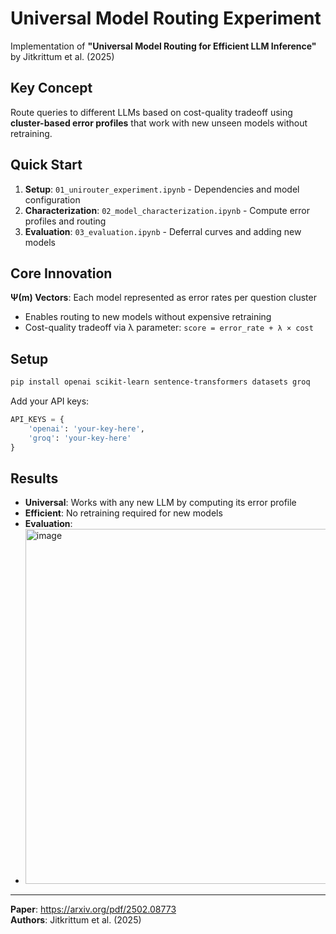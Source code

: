 # Universal Model Routing Experiment

Implementation of **"Universal Model Routing for Efficient LLM Inference"** by Jitkrittum et al. (2025)

## Key Concept

Route queries to different LLMs based on cost-quality tradeoff using **cluster-based error profiles** that work with new unseen models without retraining.

## Quick Start

1. **Setup**: `01_unirouter_experiment.ipynb` - Dependencies and model configuration
2. **Characterization**: `02_model_characterization.ipynb` - Compute error profiles and routing
3. **Evaluation**: `03_evaluation.ipynb` - Deferral curves and adding new models

## Core Innovation

**Ψ(m) Vectors**: Each model represented as error rates per question cluster
- Enables routing to new models without expensive retraining
- Cost-quality tradeoff via λ parameter: `score = error_rate + λ × cost`

## Setup

```bash
pip install openai scikit-learn sentence-transformers datasets groq
```

Add your API keys:
```python
API_KEYS = {
    'openai': 'your-key-here',
    'groq': 'your-key-here'
}
```

## Results

- **Universal**: Works with any new LLM by computing its error profile
- **Efficient**: No retraining required for new models
- **Evaluation**:
- <img width="894" height="568" alt="image" src="https://github.com/user-attachments/assets/3de1a086-4104-4738-8c69-c946d0141aca" />


---

**Paper**: https://arxiv.org/pdf/2502.08773  
**Authors**: Jitkrittum et al. (2025)
